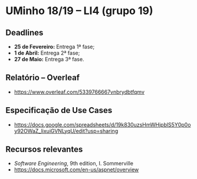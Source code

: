 <!-- ----------------------------------------------------------------------- -->

# UMinho 18/19 – LI4 (grupo 19)

<!-- ----------------------------------------------------------------------- -->

## Deadlines

* **25 de Fevereiro:** Entrega 1ª fase;
* **1 de Abril:** Entrega 2ª fase;
* **27 de Maio:** Entrega 3ª fase.

<!-- ----------------------------------------------------------------------- -->

## Relatório – Overleaf

* https://www.overleaf.com/5339766667vnbrydbtfqmv

<!-- ----------------------------------------------------------------------- -->

## Especificação de Use Cases

* https://docs.google.com/spreadsheets/d/19k830uzsHmWHjpblS5Y0p0oy92OWaZ_lixuiGVNLyqU/edit?usp=sharing

<!-- ----------------------------------------------------------------------- -->

## Recursos relevantes

* *Software Engineering*, 9th edition, I. Sommerville
* https://docs.microsoft.com/en-us/aspnet/overview

<!-- ----------------------------------------------------------------------- -->
